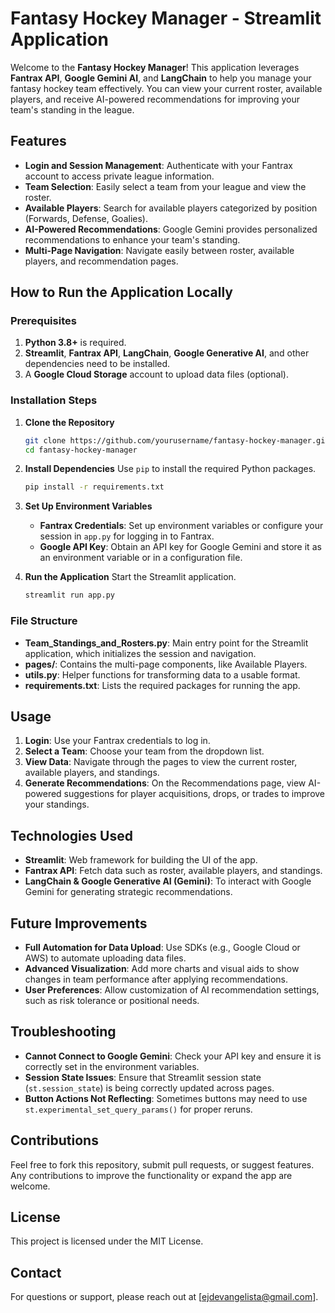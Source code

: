 # Fantasy Hockey Manager - Streamlit Application

Welcome to the **Fantasy Hockey Manager**! This application leverages **Fantrax API**, **Google Gemini AI**, and **LangChain** to help you manage your fantasy hockey team effectively. You can view your current roster, available players, and receive AI-powered recommendations for improving your team's standing in the league.

## Features

- **Login and Session Management**: Authenticate with your Fantrax account to access private league information.
- **Team Selection**: Easily select a team from your league and view the roster.
- **Available Players**: Search for available players categorized by position (Forwards, Defense, Goalies).
- **AI-Powered Recommendations**: Google Gemini provides personalized recommendations to enhance your team's standing.
- **Multi-Page Navigation**: Navigate easily between roster, available players, and recommendation pages.

## How to Run the Application Locally

### Prerequisites

1. **Python 3.8+** is required.
2. **Streamlit**, **Fantrax API**, **LangChain**, **Google Generative AI**, and other dependencies need to be installed.
3. A **Google Cloud Storage** account to upload data files (optional).

### Installation Steps

1. **Clone the Repository**

   ```sh
   git clone https://github.com/yourusername/fantasy-hockey-manager.git
   cd fantasy-hockey-manager
   ```

2. **Install Dependencies**
   Use `pip` to install the required Python packages.

   ```sh
   pip install -r requirements.txt
   ```

3. **Set Up Environment Variables**

   - **Fantrax Credentials**: Set up environment variables or configure your session in `app.py` for logging in to Fantrax.
   - **Google API Key**: Obtain an API key for Google Gemini and store it as an environment variable or in a configuration file.

4. **Run the Application**
   Start the Streamlit application.

   ```sh
   streamlit run app.py
   ```

### File Structure

- **Team_Standings_and_Rosters.py**: Main entry point for the Streamlit application, which initializes the session and navigation.
- **pages/**: Contains the multi-page components, like Available Players.
- **utils.py**: Helper functions for transforming data to a usable format.
- **requirements.txt**: Lists the required packages for running the app.

## Usage

1. **Login**: Use your Fantrax credentials to log in.
2. **Select a Team**: Choose your team from the dropdown list.
3. **View Data**: Navigate through the pages to view the current roster, available players, and standings.
4. **Generate Recommendations**: On the Recommendations page, view AI-powered suggestions for player acquisitions, drops, or trades to improve your standings.

## Technologies Used

- **Streamlit**: Web framework for building the UI of the app.
- **Fantrax API**: Fetch data such as roster, available players, and standings.
- **LangChain & Google Generative AI (Gemini)**: To interact with Google Gemini for generating strategic recommendations.

## Future Improvements

- **Full Automation for Data Upload**: Use SDKs (e.g., Google Cloud or AWS) to automate uploading data files.
- **Advanced Visualization**: Add more charts and visual aids to show changes in team performance after applying recommendations.
- **User Preferences**: Allow customization of AI recommendation settings, such as risk tolerance or positional needs.

## Troubleshooting

- **Cannot Connect to Google Gemini**: Check your API key and ensure it is correctly set in the environment variables.
- **Session State Issues**: Ensure that Streamlit session state (`st.session_state`) is being correctly updated across pages.
- **Button Actions Not Reflecting**: Sometimes buttons may need to use `st.experimental_set_query_params()` for proper reruns.

## Contributions

Feel free to fork this repository, submit pull requests, or suggest features. Any contributions to improve the functionality or expand the app are welcome.

## License

This project is licensed under the MIT License.

## Contact

For questions or support, please reach out at [ejdevangelista@gmail.com].
